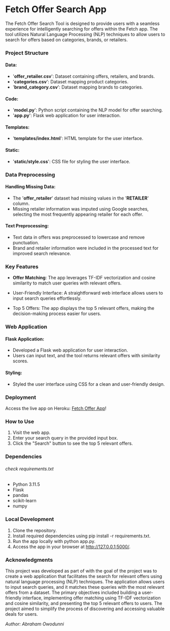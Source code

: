 # Fetch Offer Search App
The Fetch Offer Search Tool is designed to provide users with a seamless experience for intelligently searching for offers within the Fetch app. The tool utilizes Natural Language Processing (NLP) techniques to allow users to search for offers based on categories, brands, or retailers.

### Project Structure
#### Data:

- '**offer_retailer.csv**': Dataset containing offers, retailers, and brands.
- '**categories.csv**': Dataset mapping product categories.
- '**brand_category.csv**': Dataset mapping brands to categories.
#### Code:

- '**model.py**': Python script containing the NLP model for offer searching.
- '**app.py**': Flask web application for user interaction.
#### Templates:

- '**templates/index.html**': HTML template for the user interface.
#### Static:

- '**static/style.css**': CSS file for styling the user interface.

### Data Preprocessing
#### Handling Missing Data:

- The '**offer_retailer**' dataset had missing values in the '**RETAILER**' column.
- Missing retailer information was imputed using Google searches, selecting the most frequently appearing retailer for each offer.
#### Text Preprocessing:

- Text data in offers was preprocessed to lowercase and remove punctuation.
- Brand and retailer information were included in the processed text for improved search relevance.

### Key Features
- **Offer Matching**: The app leverages TF-IDF vectorization and cosine similarity to match user queries with relevant offers.

-  User-Friendly Interface: A straightforward web interface allows users to input search queries effortlessly.

- Top 5 Offers: The app displays the top 5 relevant offers, making the decision-making process easier for users.

### Web Application
#### Flask Application:

- Developed a Flask web application for user interaction.
- Users can input text, and the tool returns relevant offers with similarity scores.
#### Styling:

- Styled the user interface using CSS for a clean and user-friendly design.

### Deployment
Access the live app on Heroku: [Fetch Offer App](https://fetchofferapp-844f25b2b0ba.herokuapp.com/)!

### How to Use
1. Visit the web app.
2. Enter your search query in the provided input box.
3. Click the "Search" button to see the top 5 relevant offers.

### Dependencies 
###### check requirements.txt
- Python 3.11.5
- Flask
- pandas
- scikit-learn
- numpy

### Local Development
1. Clone the repository.
2. Install required dependencies using pip install -r requirements.txt.
3. Run the app locally with python app.py.
4. Access the app in your browser at http://127.0.0.1:5000/.

### Acknowledgments
This project was developed as part of with the goal of the project was to create a web application that facilitates the search for relevant offers using natural language processing (NLP) techniques. The application allows users to input search queries, and it matches these queries with the most relevant offers from a dataset. The primary objectives included building a user-friendly interface, implementing offer matching using TF-IDF vectorization and cosine similarity, and presenting the top 5 relevant offers to users. The project aimed to simplify the process of discovering and accessing valuable deals for users.

_Author: Abraham Owodunni_

